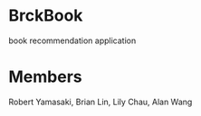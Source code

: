 # BrckBook

book recommendation application

# Members

Robert Yamasaki,
Brian Lin,
Lily Chau,
Alan Wang
